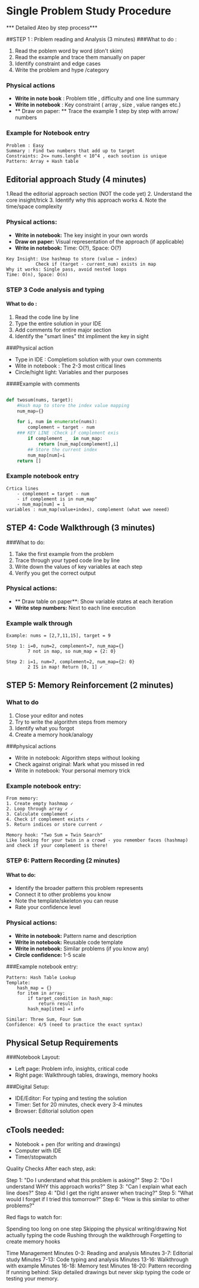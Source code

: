# Single Problem Study Procedure
*** Detailed Ateo by step process***

##STEP 1 : Priblem reading and Analysis (3 minutes)
###What to do :
1. Read the poblem word by word (don't skim)
2. Read the example and trace them manually on paper
3. Identify constraint and edge cases
4. Write the problem and hype /category

### Physical actions
 - **Write in note book** : Problem title , difficulty  and one line summary
 - **Write in notebook** : Key constraint ( array , size , value ranges etc.)
 - ** Draw on paper: ** Trace the example 1 step by step with arrow/ numbers


### Example for Notebook entry 

```
Problem : Easy
Summary : Find two numbers that add up to target
Constraints: 2<= nums.lenght < 10^4 , each soution is unique
Pattern: Array + Hash table
```


## Editorial approach Study (4 minutes)
1.Read the editorial approach section (NOT the code yet)
2. Understand the core insight/trick
3. Identify why this approach works
4. Note the time/space complexity


### Physical actions:

 - **Write in notebook:** The key insight in your own words
 - **Draw on paper:** Visual representation of the approach (if applicable)
 - **Write in notebook:** Time: O(?), Space: O(?)

```
Key Insight: Use hashmap to store (value → index) 
           Check if (target - current_num) exists in map
Why it works: Single pass, avoid nested loops
Time: O(n), Space: O(n)
```



### STEP 3 Code analysis and typing
#### What to do :
1. Read the code line by line
2. Type the entire solution in your IDE
3. Add comments for entire major section
4. Identify the "smart lines" tht impliment the key in sight 

###Physical action
- Type in IDE : Completiom solution with your own comments
- Wite in notebook : The 2-3 most critical lines
- Circle/hight light: Variables and ther purposes

####Example with comments

```python

def twosum(nums, target):	
	#Hash map to store the index value mapping
	num_map={}

	for i, num in enumerate(nums):
		complement = target - num
	### KEY LINE :Check if complement exis
		if complement _  in num_map:
			return [num_map[complement],i]
		## Store the current index
		num_map[num]=i
	return []
```

### Example notebook entry
```
Crtica lines
	- complement = target - num 
	- if complement is in num_map"
	- num_map[num] = i
variables : num_map(value+index), complement (what wwe neeed)
```


## STEP 4: Code Walkthrough (3 minutes)

###What to do:
1. Take the first example from the problem
2. Trace through your typed code line by line
3. Write down the values of key variables at each step
4. Verify you get the correct output

### Physical actions:

- ** Draw table on paper**: Show variable states at each iteration
- **Write step numbers:** Next to each line execution


### Example walk through
```
Example: nums = [2,7,11,15], target = 9

Step 1: i=0, num=2, complement=7, num_map={}
        7 not in map, so num_map = {2: 0}

Step 2: i=1, num=7, complement=2, num_map={2: 0}
        2 IS in map! Return [0, 1] ✓
```

## STEP 5: Memory Reinforcement (2 minutes)

### What to do
1. Close your editor and notes
2. Try to write the algorithm steps from memory
3. Identify what you forgot
4. Create a memory hook/analogy


###physical actions
- Write in notebook: Algorithm steps without looking
- Check against original: Mark what you missed in red
- Write in notebook: Your personal memory trick

### Example notebook entry:


```
From memory:
1. Create empty hashmap ✓
2. Loop through array ✓
3. Calculate complement ✓
4. Check if complement exists ✓
5. Return indices or store current ✓

Memory hook: "Two Sum = Twin Search"
Like looking for your twin in a crowd - you remember faces (hashmap) 
and check if your complement is there!
```

### STEP 6: Pattern Recording (2 minutes)

#### What to do:

- Identify the broader pattern this problem represents
- Connect it to other problems you know
- Note the template/skeleton you can reuse
- Rate your confidence level

### Physical actions:

- **Write in notebook:** Pattern name and description
- **Write in notebook:** Reusable code template
- **Write in notebook:** Similar problems (if you know any)
- **Circle confidence:** 1-5 scale


###Example notebook entry:
```
Pattern: Hash Table Lookup
Template:
    hash_map = {}
    for item in array:
        if target_condition in hash_map:
            return result
        hash_map[item] = info

Similar: Three Sum, Four Sum
Confidence: 4/5 (need to practice the exact syntax)
```

## Physical Setup Requirements
###Notebook Layout:

- Left page: Problem info, insights, critical code
- Right page: Walkthrough tables, drawings, memory hooks

###Digital Setup:

- IDE/Editor: For typing and testing the solution
- Timer: Set for 20 minutes, check every 3-4 minutes
- Browser: Editorial solution open

## cTools needed:

- Notebook + pen (for writing and drawings)
- Computer with IDE
- Timer/stopwatch


Quality Checks
After each step, ask:

Step 1: "Do I understand what this problem is asking?"
Step 2: "Do I understand WHY this approach works?"
Step 3: "Can I explain what each line does?"
Step 4: "Did I get the right answer when tracing?"
Step 5: "What would I forget if I tried this tomorrow?"
Step 6: "How is this similar to other problems?"

Red flags to watch for:

Spending too long on one step
Skipping the physical writing/drawing
Not actually typing the code
Rushing through the walkthrough
Forgetting to create memory hooks


Time Management
Minutes 0-3: Reading and analysis
Minutes 3-7: Editorial study
Minutes 7-13: Code typing and analysis
Minutes 13-16: Walkthrough with example
Minutes 16-18: Memory test
Minutes 18-20: Pattern recording
If running behind: Skip detailed drawings but never skip typing the code or testing your memory.
